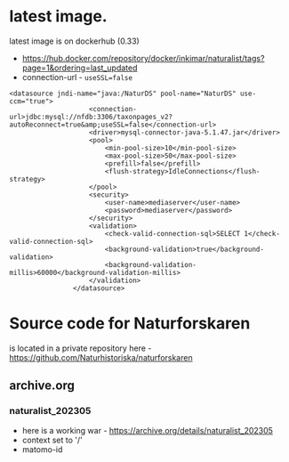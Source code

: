 # latest image.
latest image is on dockerhub (0.33)
- https://hub.docker.com/repository/docker/inkimar/naturalist/tags?page=1&ordering=last_updated
- connection-url - ``` useSSL=false ```

```
<datasource jndi-name="java:/NaturDS" pool-name="NaturDS" use-ccm="true">
                    <connection-url>jdbc:mysql://nfdb:3306/taxonpages_v2?autoReconnect=true&amp;useSSL=false</connection-url>
                    <driver>mysql-connector-java-5.1.47.jar</driver>
                    <pool>
                        <min-pool-size>10</min-pool-size>
                        <max-pool-size>50</max-pool-size>
                        <prefill>false</prefill>
                        <flush-strategy>IdleConnections</flush-strategy>
                    </pool>
                    <security>
                        <user-name>mediaserver</user-name>
                        <password>mediaserver</password>
                    </security>
                    <validation>
                        <check-valid-connection-sql>SELECT 1</check-valid-connection-sql>
                        <background-validation>true</background-validation>
                        <background-validation-millis>60000</background-validation-millis>
                    </validation>
                </datasource>
```

# Source code for Naturforskaren
is located in a private repository here - https://github.com/Naturhistoriska/naturforskaren

## archive.org 

### naturalist_202305
- here is a working war - https://archive.org/details/naturalist_202305
- context set to '/'
- matomo-id



